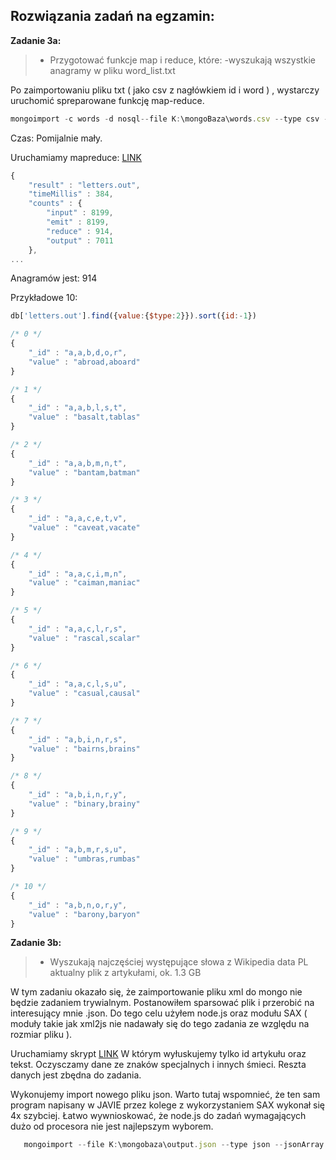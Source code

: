 Rozwiązania zadań na egzamin:
-------------
 **Zadanie 3a:**
> - Przygotować funkcje map i reduce, które:
> -wyszukają wszystkie anagramy w pliku word_list.txt 

Po zaimportowaniu pliku txt ( jako csv z nagłówkiem id i word ) , wystarczy uruchomić spreparowane funkcję map-reduce. 

```js
mongoimport -c words -d nosql--file K:\mongoBaza\words.csv --type csv --headerline
```
Czas: Pomijalnie mały.


Uruchamiamy mapreduce: [LINK](https://github.com/jcimoch/noSQL-Egzamin/blob/master/mongoAnagrams.js)

```js
{
    "result" : "letters.out",
    "timeMillis" : 384,
    "counts" : {
        "input" : 8199,
        "emit" : 8199,
        "reduce" : 914,
        "output" : 7011
    },
...

```

Anagramów jest: 914

Przykładowe 10: 

```js
db['letters.out'].find({value:{$type:2}}).sort({id:-1})

```

```js
/* 0 */
{
    "_id" : "a,a,b,d,o,r",
    "value" : "abroad,aboard"
}

/* 1 */
{
    "_id" : "a,a,b,l,s,t",
    "value" : "basalt,tablas"
}

/* 2 */
{
    "_id" : "a,a,b,m,n,t",
    "value" : "bantam,batman"
}

/* 3 */
{
    "_id" : "a,a,c,e,t,v",
    "value" : "caveat,vacate"
}

/* 4 */
{
    "_id" : "a,a,c,i,m,n",
    "value" : "caiman,maniac"
}

/* 5 */
{
    "_id" : "a,a,c,l,r,s",
    "value" : "rascal,scalar"
}

/* 6 */
{
    "_id" : "a,a,c,l,s,u",
    "value" : "casual,causal"
}

/* 7 */
{
    "_id" : "a,b,i,n,r,s",
    "value" : "bairns,brains"
}

/* 8 */
{
    "_id" : "a,b,i,n,r,y",
    "value" : "binary,brainy"
}

/* 9 */
{
    "_id" : "a,b,m,r,s,u",
    "value" : "umbras,rumbas"
}

/* 10 */
{
    "_id" : "a,b,n,o,r,y",
    "value" : "barony,baryon"
}

```


 **Zadanie 3b:**
>- Wyszukają najczęściej występujące słowa z Wikipedia data PL aktualny plik z artykułami, ok. 1.3 GB

W tym zadaniu okazało się, że zaimportowanie pliku xml do mongo nie będzie zadaniem trywialnym. Postanowiłem sparsować plik i przerobić na interesujący mnie .json. Do tego celu użyłem node.js oraz modułu SAX ( moduły takie jak xml2js nie nadawały się do tego zadania ze względu na rozmiar pliku ). 

Uruchamiamy skrypt [LINK](https://github.com/jcimoch/noSQL-Egzamin/blob/master/parsexml.js)
W którym wyłuskujemy tylko id artykułu oraz tekst. Oczysczamy dane ze znaków specjalnych i innych śmieci. Reszta danych jest zbędna do zadania. 

Wykonujemy import nowego pliku json. Warto tutaj wspomnieć, że ten sam program napisany w JAVIE przez kolege z wykorzystaniem SAX wykonał się 4x szybciej. Łatwo wywnioskować, że node.js do zadań wymagających dużo od procesora nie jest najlepszym wyborem. 

 ```js
	mongoimport --file K:\mongobaza\output.json --type json --jsonArray 
 ```

